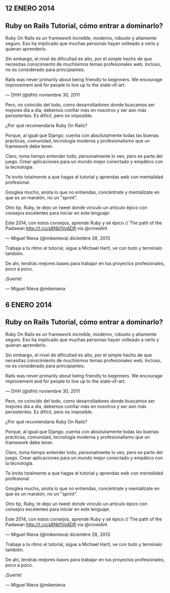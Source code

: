 ## 12 ENERO 2014

## Ruby on Rails Tutorial, cómo entrar a dominarlo?


Ruby On Rails es un framework increíble, moderno, robusto y altamente seguro. Eso ha implicado que muchas personas hayan volteado a verlo y quieran aprenderlo.

Sin embargo, el nivel de dificultad es alto, por el simple hecho de que necesitas conocimiento de muchísimos temas profesionales web. Incluso, no es considerado para principiantes. 


Rails was never primarily about being friendly to beginners. We encourage improvement and for people to live up to the state-of-art.

— DHH (@dhh) noviembre 30, 2011


Pero, no coincido del todo, como desarrolladores donde buscamos ser mejores día a día, debemos confiar más en nosotros y ser aún más persistentes. Es difícil, pero no imposible.


¿Por qué recomendaría Ruby On Rails?

Porque, al igual que Django, cuenta con absolutamente todas las buenas prácticas, comunidad, tecnología moderna y profesionalismo que un framework debe tener.

Claro, toma tiempo entender todo, personalmente lo veo, pero es parte del juego. Crear aplicaciones para un mundo mejor conectado y empático con la tecnología.

Te invito totalmente a que hagas el tutorial y aprendas web con mentalidad profesional.

Googlea mucho, anota lo que no entiendas, concéntrate y mentalízate en que es un maratón, no un "sprint".

Otro tip, Ruby, te dejo un tweet donde vinculo un artículo épico con consejos excelentes para iniciar en este lenguaje: 


Este 2014, con estos consejos, aprende Ruby y sé épico // The path of the Padawan http://t.co/a8Nb1VoADR via @crowdint

— Miguel Nieva (@mikenieva) diciembre 28, 2013


Trabaja a tu ritmo el tutorial, sigue a Michael Hartl, ve con todo y termínalo también.

De ahí, tendrás mejores bases para trabajar en tus proyectos profesionales, poco a poco.

¡Suerte!

— Miguel Nieva @mikenieva




## 6 ENERO 2014

## Ruby on Rails Tutorial, cómo entrar a dominarlo?


Ruby On Rails es un framework increíble, moderno, robusto y altamente seguro. Eso ha implicado que muchas personas hayan volteado a verlo y quieran aprenderlo.

Sin embargo, el nivel de dificultad es alto, por el simple hecho de que necesitas conocimiento de muchísimos temas profesionales web. Incluso, no es considerado para principiantes. 


Rails was never primarily about being friendly to beginners. We encourage improvement and for people to live up to the state-of-art.

— DHH (@dhh) noviembre 30, 2011


Pero, no coincido del todo, como desarrolladores donde buscamos ser mejores día a día, debemos confiar más en nosotros y ser aún más persistentes. Es difícil, pero no imposible.


¿Por qué recomendaría Ruby On Rails?

Porque, al igual que Django, cuenta con absolutamente todas las buenas prácticas, comunidad, tecnología moderna y profesionalismo que un framework debe tener.

Claro, toma tiempo entender todo, personalmente lo veo, pero es parte del juego. Crear aplicaciones para un mundo mejor conectado y empático con la tecnología.

Te invito totalmente a que hagas el tutorial y aprendas web con mentalidad profesional.

Googlea mucho, anota lo que no entiendas, concéntrate y mentalízate en que es un maratón, no un "sprint".

Otro tip, Ruby, te dejo un tweet donde vinculo un artículo épico con consejos excelentes para iniciar en este lenguaje: 


Este 2014, con estos consejos, aprende Ruby y sé épico // The path of the Padawan http://t.co/a8Nb1VoADR via @crowdint

— Miguel Nieva (@mikenieva) diciembre 28, 2013


Trabaja a tu ritmo el tutorial, sigue a Michael Hartl, ve con todo y termínalo también.

De ahí, tendrás mejores bases para trabajar en tus proyectos profesionales, poco a poco.

¡Suerte!

— Miguel Nieva @mikenieva
